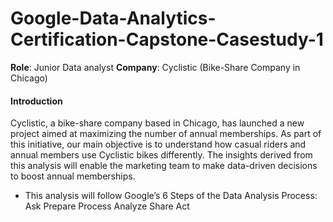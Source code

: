 # Google-Data-Analytics-Certification-Capstone-Casestudy-1

**Role**: Junior Data analyst
**Company**: Cyclistic (Bike-Share Company in Chicago) 

#### Introduction
Cyclistic, a bike-share company based in Chicago, has launched a new project aimed at maximizing the number of annual memberships. As part of this initiative, our main objective is to understand how casual riders and annual members use Cyclistic bikes differently. The insights derived from this analysis will enable the marketing team to make data-driven decisions to boost annual memberships.

- This analysis will follow Google’s 6 Steps of the Data Analysis Process:
                  Ask
                  Prepare
                  Process
                  Analyze
                  Share
                  Act
